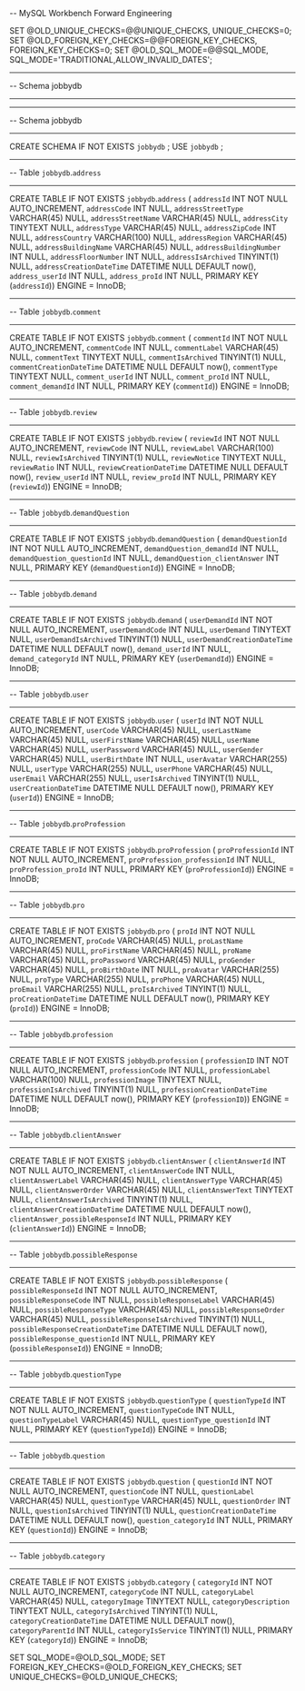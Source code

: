 -- MySQL Workbench Forward Engineering

SET @OLD_UNIQUE_CHECKS=@@UNIQUE_CHECKS, UNIQUE_CHECKS=0;
SET @OLD_FOREIGN_KEY_CHECKS=@@FOREIGN_KEY_CHECKS, FOREIGN_KEY_CHECKS=0;
SET @OLD_SQL_MODE=@@SQL_MODE, SQL_MODE='TRADITIONAL,ALLOW_INVALID_DATES';

-- -----------------------------------------------------
-- Schema jobbydb
-- -----------------------------------------------------

-- -----------------------------------------------------
-- Schema jobbydb
-- -----------------------------------------------------
CREATE SCHEMA IF NOT EXISTS `jobbydb` ;
USE `jobbydb` ;

-- -----------------------------------------------------
-- Table `jobbydb`.`address`
-- -----------------------------------------------------
CREATE TABLE IF NOT EXISTS `jobbydb`.`address` (
  `addressId` INT NOT NULL AUTO_INCREMENT,
  `addressCode` INT NULL,
  `addressStreetType` VARCHAR(45) NULL,
  `addressStreetName` VARCHAR(45) NULL,
  `addressCity` TINYTEXT NULL,
  `addressType` VARCHAR(45) NULL,
  `addressZipCode` INT NULL,
  `addressCountry` VARCHAR(100) NULL,
  `addressRegion` VARCHAR(45) NULL,
  `addressBuildingName` VARCHAR(45) NULL,
  `addressBuildingNumber` INT NULL,
  `addressFloorNumber` INT NULL,
  `addressIsArchived` TINYINT(1) NULL,
  `addressCreationDateTime` DATETIME NULL DEFAULT now(),
  `address_userId` INT NULL,
  `address_proId` INT NULL,
  PRIMARY KEY (`addressId`))
ENGINE = InnoDB;


-- -----------------------------------------------------
-- Table `jobbydb`.`comment`
-- -----------------------------------------------------
CREATE TABLE IF NOT EXISTS `jobbydb`.`comment` (
  `commentId` INT NOT NULL AUTO_INCREMENT,
  `commentCode` INT NULL,
  `commentLabel` VARCHAR(45) NULL,
  `commentText` TINYTEXT NULL,
  `commentIsArchived` TINYINT(1) NULL,
  `commentCreationDateTime` DATETIME NULL DEFAULT now(),
  `commentType` TINYTEXT NULL,
  `comment_userId` INT NULL,
  `comment_proId` INT NULL,
  `comment_demandId` INT NULL,
  PRIMARY KEY (`commentId`))
ENGINE = InnoDB;


-- -----------------------------------------------------
-- Table `jobbydb`.`review`
-- -----------------------------------------------------
CREATE TABLE IF NOT EXISTS `jobbydb`.`review` (
  `reviewId` INT NOT NULL AUTO_INCREMENT,
  `reviewCode` INT NULL,
  `reviewLabel` VARCHAR(100) NULL,
  `reviewIsArchived` TINYINT(1) NULL,
  `reviewNotice` TINYTEXT NULL,
  `reviewRatio` INT NULL,
  `reviewCreationDateTime` DATETIME NULL DEFAULT now(),
  `review_userId` INT NULL,
  `review_proId` INT NULL,
  PRIMARY KEY (`reviewId`))
ENGINE = InnoDB;


-- -----------------------------------------------------
-- Table `jobbydb`.`demandQuestion`
-- -----------------------------------------------------
CREATE TABLE IF NOT EXISTS `jobbydb`.`demandQuestion` (
  `demandQuestionId` INT NOT NULL AUTO_INCREMENT,
  `demandQuestion_demandId` INT NULL,
  `demandQuestion_questionId` INT NULL,
  `demandQuestion_clientAnswer` INT NULL,
  PRIMARY KEY (`demandQuestionId`))
ENGINE = InnoDB;


-- -----------------------------------------------------
-- Table `jobbydb`.`demand`
-- -----------------------------------------------------
CREATE TABLE IF NOT EXISTS `jobbydb`.`demand` (
  `userDemandId` INT NOT NULL AUTO_INCREMENT,
  `userDemandCode` INT NULL,
  `userDemand` TINYTEXT NULL,
  `userDemandIsArchived` TINYINT(1) NULL,
  `userDemandCreationDateTime` DATETIME NULL DEFAULT now(),
  `demand_userId` INT NULL,
  `demand_categoryId` INT NULL,
  PRIMARY KEY (`userDemandId`))
ENGINE = InnoDB;


-- -----------------------------------------------------
-- Table `jobbydb`.`user`
-- -----------------------------------------------------
CREATE TABLE IF NOT EXISTS `jobbydb`.`user` (
  `userId` INT NOT NULL AUTO_INCREMENT,
  `userCode` VARCHAR(45) NULL,
  `userLastName` VARCHAR(45) NULL,
  `userFirstName` VARCHAR(45) NULL,
  `userName` VARCHAR(45) NULL,
  `userPassword` VARCHAR(45) NULL,
  `userGender` VARCHAR(45) NULL,
  `userBirthDate` INT NULL,
  `userAvatar` VARCHAR(255) NULL,
  `userType` VARCHAR(255) NULL,
  `userPhone` VARCHAR(45) NULL,
  `userEmail` VARCHAR(255) NULL,
  `userIsArchived` TINYINT(1) NULL,
  `userCreationDateTime` DATETIME NULL DEFAULT now(),
  PRIMARY KEY (`userId`))
ENGINE = InnoDB;


-- -----------------------------------------------------
-- Table `jobbydb`.`proProfession`
-- -----------------------------------------------------
CREATE TABLE IF NOT EXISTS `jobbydb`.`proProfession` (
  `proProfessionId` INT NOT NULL AUTO_INCREMENT,
  `proProfession_professionId` INT NULL,
  `proProfession_proId` INT NULL,
  PRIMARY KEY (`proProfessionId`))
ENGINE = InnoDB;


-- -----------------------------------------------------
-- Table `jobbydb`.`pro`
-- -----------------------------------------------------
CREATE TABLE IF NOT EXISTS `jobbydb`.`pro` (
  `proId` INT NOT NULL AUTO_INCREMENT,
  `proCode` VARCHAR(45) NULL,
  `proLastName` VARCHAR(45) NULL,
  `proFirstName` VARCHAR(45) NULL,
  `proName` VARCHAR(45) NULL,
  `proPassword` VARCHAR(45) NULL,
  `proGender` VARCHAR(45) NULL,
  `proBirthDate` INT NULL,
  `proAvatar` VARCHAR(255) NULL,
  `proType` VARCHAR(255) NULL,
  `proPhone` VARCHAR(45) NULL,
  `proEmail` VARCHAR(255) NULL,
  `proIsArchived` TINYINT(1) NULL,
  `proCreationDateTime` DATETIME NULL DEFAULT now(),
  PRIMARY KEY (`proId`))
ENGINE = InnoDB;


-- -----------------------------------------------------
-- Table `jobbydb`.`profession`
-- -----------------------------------------------------
CREATE TABLE IF NOT EXISTS `jobbydb`.`profession` (
  `professionID` INT NOT NULL AUTO_INCREMENT,
  `professionCode` INT NULL,
  `professionLabel` VARCHAR(100) NULL,
  `professionImage` TINYTEXT NULL,
  `professionIsArchived` TINYINT(1) NULL,
  `professionCreationDateTime` DATETIME NULL DEFAULT now(),
  PRIMARY KEY (`professionID`))
ENGINE = InnoDB;


-- -----------------------------------------------------
-- Table `jobbydb`.`clientAnswer`
-- -----------------------------------------------------
CREATE TABLE IF NOT EXISTS `jobbydb`.`clientAnswer` (
  `clientAnswerId` INT NOT NULL AUTO_INCREMENT,
  `clientAnswerCode` INT NULL,
  `clientAnswerLabel` VARCHAR(45) NULL,
  `clientAnswerType` VARCHAR(45) NULL,
  `clientAnswerOrder` VARCHAR(45) NULL,
  `clientAnswerText` TINYTEXT NULL,
  `clientAnswerIsArchived` TINYINT(1) NULL,
  `clientAnswerCreationDateTime` DATETIME NULL DEFAULT now(),
  `clientAnswer_possibleResponseId` INT NULL,
  PRIMARY KEY (`clientAnswerId`))
ENGINE = InnoDB;


-- -----------------------------------------------------
-- Table `jobbydb`.`possibleResponse`
-- -----------------------------------------------------
CREATE TABLE IF NOT EXISTS `jobbydb`.`possibleResponse` (
  `possibleResponseId` INT NOT NULL AUTO_INCREMENT,
  `possibleResponseCode` INT NULL,
  `possibleResponseLabel` VARCHAR(45) NULL,
  `possibleResponseType` VARCHAR(45) NULL,
  `possibleResponseOrder` VARCHAR(45) NULL,
  `possibleResponseIsArchived` TINYINT(1) NULL,
  `possibleResponseCreationDateTime` DATETIME NULL DEFAULT now(),
  `possibleResponse_questionId` INT NULL,
  PRIMARY KEY (`possibleResponseId`))
ENGINE = InnoDB;


-- -----------------------------------------------------
-- Table `jobbydb`.`questionType`
-- -----------------------------------------------------
CREATE TABLE IF NOT EXISTS `jobbydb`.`questionType` (
  `questionTypeId` INT NOT NULL AUTO_INCREMENT,
  `questionTypeCode` INT NULL,
  `questionTypeLabel` VARCHAR(45) NULL,
  `questionType_questionId` INT NULL,
  PRIMARY KEY (`questionTypeId`))
ENGINE = InnoDB;


-- -----------------------------------------------------
-- Table `jobbydb`.`question`
-- -----------------------------------------------------
CREATE TABLE IF NOT EXISTS `jobbydb`.`question` (
  `questionId` INT NOT NULL AUTO_INCREMENT,
  `questionCode` INT NULL,
  `questionLabel` VARCHAR(45) NULL,
  `questionType` VARCHAR(45) NULL,
  `questionOrder` INT NULL,
  `questionIsArchived` TINYINT(1) NULL,
  `questionCreationDateTime` DATETIME NULL DEFAULT now(),
  `question_categoryId` INT NULL,
  PRIMARY KEY (`questionId`))
ENGINE = InnoDB;


-- -----------------------------------------------------
-- Table `jobbydb`.`category`
-- -----------------------------------------------------
CREATE TABLE IF NOT EXISTS `jobbydb`.`category` (
  `categoryId` INT NOT NULL AUTO_INCREMENT,
  `categoryCode` INT NULL,
  `categoryLabel` VARCHAR(45) NULL,
  `categoryImage` TINYTEXT NULL,
  `categoryDescription` TINYTEXT NULL,
  `categoryIsArchived` TINYINT(1) NULL,
  `categoryCreationDateTime` DATETIME NULL DEFAULT now(),
  `categoryParentId` INT NULL,
  `categoryIsService` TINYINT(1) NULL,
  PRIMARY KEY (`categoryId`))
ENGINE = InnoDB;


SET SQL_MODE=@OLD_SQL_MODE;
SET FOREIGN_KEY_CHECKS=@OLD_FOREIGN_KEY_CHECKS;
SET UNIQUE_CHECKS=@OLD_UNIQUE_CHECKS;
